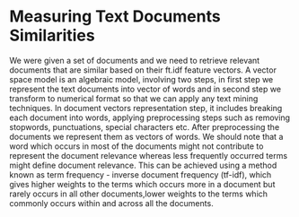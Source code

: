 # Measuring Text Documents Similarities
We were given a set of documents and we need to retrieve relevant documents that are similar based on their ft.idf feature vectors. A vector space model is an algebraic model, involving two steps, in first step we represent the text documents into vector of words and in second step we transform to numerical format so that we can apply any text mining techniques. In document vectors representation step, it includes breaking each document into words, applying preprocessing steps such as removing stopwords, punctuations, special characters etc. After preprocessing the documents we represent them as vectors of words. We should note that a word which occurs in most of the documents might not contribute to represent the document relevance whereas less frequently occurred terms might define document relevance. This can be achieved using a method known as term frequency - inverse document frequency (tf-idf), which gives higher weights to the terms which occurs more in a document but rarely occurs in all other documents,lower weights to the terms which commonly occurs within and across all the documents.
